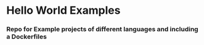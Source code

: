 # Hello World Examples

### Repo for Example projects of different languages and including a Dockerfiles
